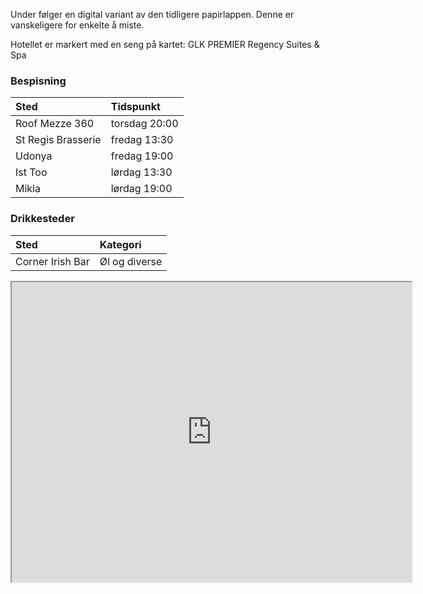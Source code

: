 Under følger en digital variant av den tidligere papirlappen. Denne er vanskeligere for enkelte å miste.

Hotellet er markert med en seng på kartet: 
GLK PREMIER Regency Suites & Spa

### Bespisning

|Sted | Tidspunkt|
|:---|:---|
|Roof Mezze 360|torsdag 20:00|
|St Regis Brasserie|fredag 13:30|
|Udonya|fredag 19:00|
|Ist Too|lørdag 13:30|
|Mikla|lørdag 19:00|

### Drikkesteder

|Sted|Kategori|
|:---|:---|
|Corner Irish Bar|Øl og diverse|

<iframe src="https://www.google.com/maps/d/embed?mid=1fr-FrzeEEw7rQDjisKmwr_LITfc5mw7h&hl=en" width="640" height="480"></iframe>
